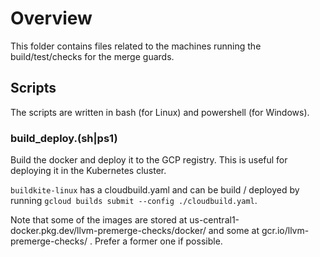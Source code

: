 # Overview
This folder contains files related to the machines running the build/test/checks
for the merge guards.

## Scripts
The scripts are written in bash (for Linux) and powershell (for Windows).

### build_deploy.(sh|ps1)
Build the docker and deploy it to the GCP registry. This is useful for deploying
it in the Kubernetes cluster.

`buildkite-linux` has a cloudbuild.yaml and can be build / deployed by running
`gcloud builds submit --config ./cloudbuild.yaml`.

Note that some of the images are stored at
us-central1-docker.pkg.dev/llvm-premerge-checks/docker/ and some at
gcr.io/llvm-premerge-checks/ . Prefer a former one if possible.